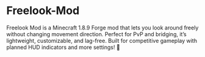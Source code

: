 # Freelook-Mod
Freelook Mod is a Minecraft 1.8.9 Forge mod that lets you look around freely without changing movement direction. Perfect for PvP and bridging, it’s lightweight, customizable, and lag-free. Built for competitive gameplay with planned HUD indicators and more settings! 🚀
